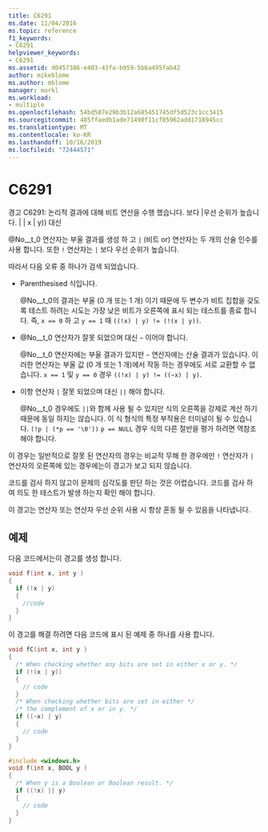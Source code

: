 ```yaml
---
title: C6291
ms.date: 11/04/2016
ms.topic: reference
f1_keywords:
- C6291
helpviewer_keywords:
- C6291
ms.assetid: d0457386-e403-43fa-b959-5b6a495fab42
author: mikeblome
ms.author: mblome
manager: markl
ms.workload:
- multiple
ms.openlocfilehash: 54bd587e29b3b12a685451745df5d523c1cc3415
ms.sourcegitcommit: 485ffaedb1ade71490f11cf05962add1718945cc
ms.translationtype: MT
ms.contentlocale: ko-KR
ms.lasthandoff: 10/16/2019
ms.locfileid: "72444571"
---
```

# <a name="c6291"></a>C6291
경고 C6291: 논리적 결과에 대해 비트 연산을 수행 했습니다. 보다 &#124;우선 순위가 높습니다. &#124; &#124; x &#124; y)) 대신

@No__t_0 연산자는 부울 결과를 생성 하 고 `|` (비트 or) 연산자는 두 개의 산술 인수를 사용 합니다. 또한 `!` 연산자는 `|` 보다 우선 순위가 높습니다.

따라서 다음 오류 중 하나가 검색 되었습니다.

- Parenthesised 식입니다.

   @No__t_0의 결과는 부울 (0 개 또는 1 개) 이기 때문에 두 변수가 비트 집합을 갖도록 테스트 하려는 시도는 가장 낮은 비트가 오른쪽에 표시 되는 테스트를 종료 합니다. 즉, `x == 0` 하 고 `y == 1` 때 `((!x) | y) != (!(x | y))`.

- @No__t_0 연산자가 잘못 되었으며 대신 `~` 이어야 합니다.

   @No__t_0 연산자에는 부울 결과가 있지만 `~` 연산자에는 산술 결과가 있습니다. 이러한 연산자는 부울 값 (0 개 또는 1 개)에서 작동 하는 경우에도 서로 교환할 수 없습니다. `x == 1` 및 `y == 0` 경우 `((!x) | y) != ((~x) | y)`.

- 이항 연산자 `|` 잘못 되었으며 대신 `||` 해야 합니다.

   @No__t_0 경우에도 `||`와 함께 사용 될 수 있지만 식의 오른쪽을 강제로 계산 하기 때문에 동일 하지는 않습니다. 이 식 형식의 특정 부작용은 터미널이 될 수 있습니다. `(!p | (*p == '\0'))` `p == NULL` 경우 식의 다른 절반을 평가 하려면 역참조 해야 합니다.

이 경우는 일반적으로 잘못 된 연산자의 경우는 비교적 무해 한 경우에만 `!` 연산자가 `|` 연산자의 오른쪽에 있는 경우에는이 경고가 보고 되지 않습니다.

코드를 검사 하지 않고이 문제의 심각도를 판단 하는 것은 어렵습니다. 코드를 검사 하 여 의도 한 테스트가 발생 하는지 확인 해야 합니다.

이 경고는 연산자 또는 연산자 우선 순위 사용 시 항상 혼동 될 수 있음을 나타냅니다.

## <a name="example"></a>예제

다음 코드에서는이 경고를 생성 합니다.

```cpp
void f(int x, int y )
{
  if (!x | y)
  {
    //code
  }
}
```

이 경고를 해결 하려면 다음 코드에 표시 된 예제 중 하나를 사용 합니다.

```cpp
void fC(int x, int y )
{
  /* When checking whether any bits are set in either x or y. */
  if (!(x | y))
  {
    // code
  }
  /* When checking whether bits are set in either */
  /* the complement of x or in y. */
  if ((~x) | y)
  {
    // code
  }
}

#include <windows.h>
void f(int x, BOOL y )
{
  /* When y is a Boolean or Boolean result. */
  if ((!x) || y)
  {
    // code
  }
}
```
